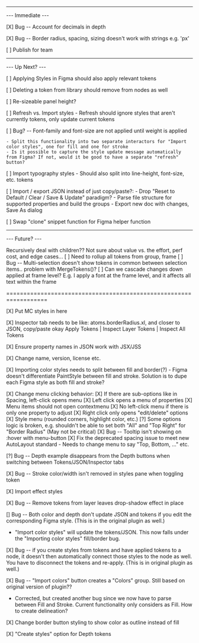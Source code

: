-----------------
--- Immediate ---

[X] Bug -- Account for decimals in depth

[X] Bug -- Border radius, spacing, sizing doesn't work with strings e.g. 'px'

[ ] Publish for team

----------------
--- Up Next? ---

[ ] Applying Styles in Figma should also apply relevant tokens

[ ] Deleting a token from library should remove from nodes as well

[ ] Re-sizeable panel height?

[ ] Refresh vs. Import styles
    - Refresh should ignore styles that aren't currently tokens, only update current tokens

[ ] Bug? -- Font-family and font-size are not applied until weight is applied

    - Split this functionality into two separate interactors for "Import color styles", one for fill and one for stroke
    - Is it possible to capture the style update message automatically from Figma? If not, would it be good to have a separate "refresh" button?

[ ] Import typography styles
    - Should also split into line-height, font-size, etc. tokens

[ ] Import / export JSON instead of just copy/paste?:
    - Drop "Reset to Default / Clear / Save & Update" paradigm?
    - Parse file structure for supported properties and build the groups
    - Export new doc with changes, Save As dialog

[ ] Swap "clone" snippet function for Figma helper function

---------------
--- Future? ---

Recursively deal with children?? Not sure about value vs. the effort, perf cost, and edge cases...
[ ] Need to rollup all tokens from group, frame
[ ] Bug -- Multi-selection doesn't show tokens in common between selection items.. problem with MergeTokens()?
[ ] Can we cascade changes down applied at frame level? E.g. I apply a font at the frame level, and it affects all text within the frame

==================================================================

[X] Put MC styles in here

[X] Inspector tab needs to be like:
    atoms.borderRadius.xl, and closer to JSON, copy/paste okay
    Apply Tokens | Inspect Layer Tokens | Inspect All Tokens

[X] Ensure property names in JSON work with JSX/JSS

[X] Change name, version, license etc.

[X] Importing color styles needs to split between fill and border(?)
    - Figma doesn't differentiate PaintStyle between fill and stroke. Solution is to dupe each Figma style as both fill and stroke?

[X] Change menu clicking behavior:
[X] If there are sub-options like in Spacing, left-click opens menu
[X] Left click opens a menu of properties
[X] Menu items should not open contextmenu
[X] No left-click menu if there is only one property to adjust
[X] Right click only opens "edit/delete" options
[X] Style menu (rounded corners, highlight color, etc.)
[?] Some options logic is broken, e.g. shouldn't be able to set both "All" and "Top Right" for "Border Radius" (May not be critical)
[X] Bug -- Tooltip isn't showing on :hover with menu-button
[X] Fix the deprecated spacing issue to meet new AutoLayout standard - Needs to change menu to say "Top, Bottom, ..." etc.

[?] Bug -- Depth example disappears from the Depth buttons when switching between Tokens/JSON/Inspector tabs

[X] Bug -- Stroke color/width isn't removed in styles pane when toggling token

[X] Import effect styles

[X] Bug -- Remove tokens from layer leaves drop-shadow effect in place

[\] Bug -- Both color and depth don't update JSON and tokens if you edit the corresponding Figma style. (This is in the original plugin as well.)

-   "Import color styles" will update the tokens/JSON. This now falls under the "Importing color styles" fill/border bug.

[X] Bug -- if you create styles from tokens and have applied tokens to a node, it doesn't then automatically connect those styles to the node as well. You have to disconnect the tokens and re-apply. (This is in original plugin as well.)

[X] Bug -- "Import colors" button creates a "Colors" group. Still based on original version of plugin??

-   Corrected, but created another bug since we now have to parse between Fill and Stroke. Current functionality only considers as Fill. How to create delineation?

[X] Change border button styling to show color as outline instead of fill

[X] "Create styles" option for Depth tokens

